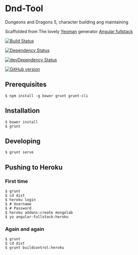 # Dnd-Tool
Dungeons and Dragons 5, character building ang maintaining

Scaffolded from The lovely [Yeoman](https://yeoman.io/) generator [Angular fullstack](https://github.com/DaftMonk/generator-angular-fullstack)

[![Build Status](https://travis-ci.org/jensim/dd.png)](https://travis-ci.org/jensim/dd)

[![Dependency Status](https://david-dm.org/jensim/dd.png)](https://david-dm.org/jensim/dd)

[![devDependency Status](https://david-dm.org/jensim/dd/dev-status.png)](https://david-dm.org/jensim/dd#info=devDependencies)

[![GitHub version](https://badge.fury.io/gh/jensim%2Fdd.png)](https://badge.fury.io/gh/jensim%2Fdd)

## Prerequisites

```
$ npm install -g bower grunt grunt-cli
```

## Installation

```
$ bower install
$ grunt
```

## Developing

```
$ grunt serve
```
## Pushing to Heroku

### First time

```
$ grunt
$ cd dist
$ heroku login
$ # Username
$ # Password
$ heroku addons:create mongolab
$ yo angular-fullstack:heroku
```

### Again and again

```
$ grunt
$ cd dist
$ grunt buildcontrol:heroku
```
